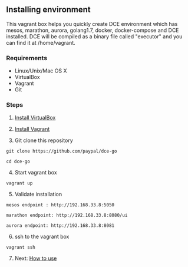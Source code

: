 ## Installing environment

This vagrant box helps you quickly create DCE environment which has mesos, marathon, aurora, golang1.7, docker, docker-compose and DCE installed. DCE will be compiled as a binary file called "executor" and you can find it at /home/vagrant. 

### Requirements

* Linux/Unix/Mac OS X
* VirtualBox
* Vagrant
* Git

### Steps
1. [Install VirtualBox](https://www.virtualbox.org/wiki/Downloads)

2. [Install Vagrant](https://www.vagrantup.com/downloads.html)
3. Git clone this repository
  ```
  git clone https://github.com/paypal/dce-go
  
  cd dce-go
  ```
4. Start vagrant box

  ```
  vagrant up
  ```
5. Validate installation

  ```
  mesos endpoint : http://192.168.33.8:5050
  
  marathon endpoint: http://192.168.33.8:8080/ui
  
  aurora endpoint: http://192.168.33.8:8081
  
  ```
6. ssh to the vagrant box

  ```
  vagrant ssh
  ```
7. Next: [How to use](how-to-use.md)

